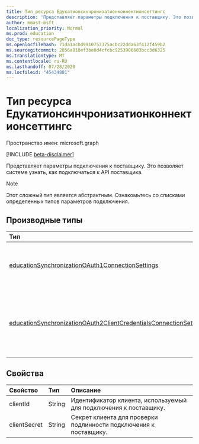 ```yaml
---
title: Тип ресурса Едукатионсинчронизатионконнектионсеттингс
description: 'Представляет параметры подключения к поставщику. Это позволяет системе узнать, как подключаться к API поставщика. '
author: mmast-msft
localization_priority: Normal
ms.prod: education
doc_type: resourcePageType
ms.openlocfilehash: 71da1acbd9910757375acbc22dda63f412f459b2
ms.sourcegitcommit: 2856a818ef3be0d4cfcbc9253906603bcc3d6325
ms.translationtype: MT
ms.contentlocale: ru-RU
ms.lasthandoff: 07/28/2020
ms.locfileid: "45434881"
---
```

# <a name="educationsynchronizationconnectionsettings-resource-type"></a>Тип ресурса Едукатионсинчронизатионконнектионсеттингс

Пространство имен: microsoft.graph

[!INCLUDE [beta-disclaimer](../../includes/beta-disclaimer.md)]

Представляет параметры подключения к поставщику. Это позволяет системе узнать, как подключаться к API поставщика.

> [!NOTE]
> Этот сложный тип является абстрактным. Ознакомьтесь со списками определенных типов параметров подключения.

## <a name="derived-types"></a>Производные типы

| Тип                                                                                                                                      | Описание                                                                   |
| :---------------------------------------------------------------------------------------------------------------------------------------- | :---------------------------------------------------------------------------- |
| [educationSynchronizationOAuth1ConnectionSettings](educationsynchronizationoauth1connectionsettings.md)                                   | Используйте этот тип для предоставления параметров подключения OAuth1.                          |
| [educationSynchronizationOAuth2ClientCredentialsConnectionSettings](educationsynchronizationoauth2clientcredentialsconnectionsettings.md) | Используйте этот тип для предоставления учетных данных клиента OAuth2 для предоставления параметров подключения. |

## <a name="properties"></a>Свойства

| Свойство     | Тип   | Описание                                                   |
| :----------- | :----- | :------------------------------------------------------------ |
| clientId     | String | Идентификатор клиента, используемый для подключения к поставщику.                    |
| clientSecret | String | Секрет клиента для проверки подлинности подключения к поставщику. |

